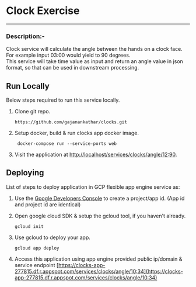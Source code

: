 # Clock Exercise

---------------------------------------
### Description:-
Clock service will calculate the angle between the hands on a clock face. For example input 03:00 would yield to 90 degrees.<br>
This service will take time value as input and return an angle value in json format, so that can be used in downstream processing.

## Run Locally

Below steps required to run this service locally.

1. Clone git repo.

    ```
    https://github.com/gajanankathar/clocks.git
    ```

2. Setup docker, build & run clocks app docker image.

   ```
    docker-compose run --service-ports web
   ```

3. Visit the application at [http://localhost/services/clocks/angle/12:90](http://localhost/services/clocks/angle/12:90).


## Deploying

List of steps to deploy application in GCP flexible app engine service as:

1. Use the [Google Developers Console](https://console.developer.google.com)  to create a project/app id. (App id and project id are identical)

2. Open google cloud SDK & setup the gcloud tool, if you haven't already.

   ```
   gcloud init
   ```

3. Use gcloud to deploy your app.

   ```
   gcloud app deploy
   ```

4. Access this application using app engine provided public ip/domain & service endpoint [https://clocks-app-277815.df.r.appspot.com/services/clocks/angle/10:34](https://clocks-app-277815.df.r.appspot.com/services/clocks/angle/10:34)




